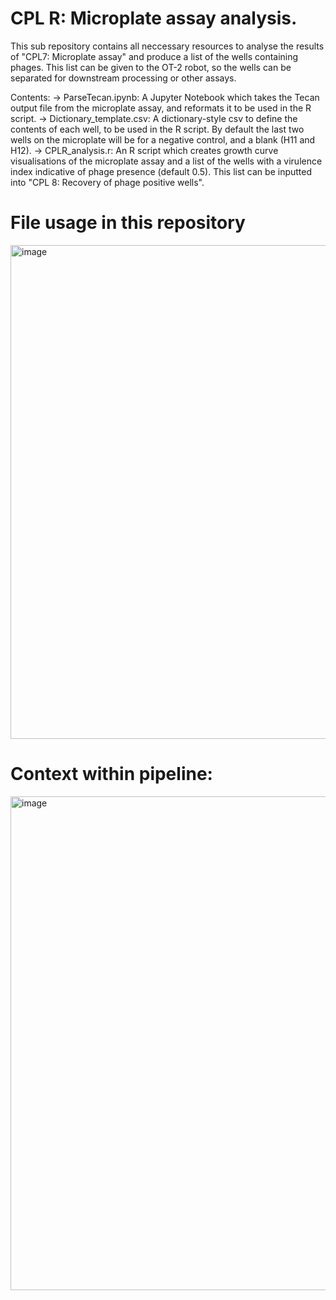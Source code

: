 # CPL R: Microplate assay analysis.

This sub repository contains all neccessary resources to analyse the results of "CPL7: Microplate assay" and produce a list of the wells containing phages. This list can be given to the OT-2 robot, so the wells can be separated for downstream processing or other assays. 

Contents:
  -> ParseTecan.ipynb: A Jupyter Notebook which takes the Tecan output file from the microplate assay, and reformats it to be used in the R script.
  -> Dictionary_template.csv: A dictionary-style csv to define the contents of each well, to be used in the R script. By default the last two wells on the microplate will be for a negative control, and a blank (H11 and H12).
  -> CPLR_analysis.r: An R script which creates growth curve visualisations of the microplate assay and a list of the wells with a virulence index indicative of phage presence (default 0.5). This list can be inputted into "CPL 8: Recovery of phage positive wells".

# File usage in this repository
<img width="790" alt="image" src="https://github.com/citizenphage/protocols/assets/101196413/3262c30f-9575-42e5-a15a-95effe78aad1">

# Context within pipeline:
<img width="790" alt="image" src="https://github.com/citizenphage/protocols/assets/101196413/b0786863-7a7c-4229-b739-a0d5f862cabc">
